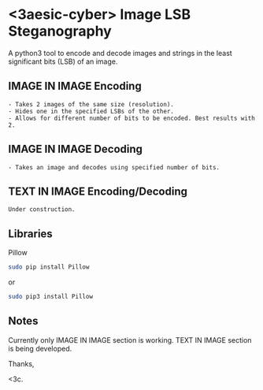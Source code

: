 # <3aesic-cyber> Image LSB Steganography

A python3 tool to encode and decode images and strings in the least significant bits (LSB) of an image.

## IMAGE IN IMAGE Encoding
    - Takes 2 images of the same size (resolution).
    - Hides one in the specified LSBs of the other.
    - Allows for different number of bits to be encoded. Best results with 2.

## IMAGE IN IMAGE Decoding
    - Takes an image and decodes using specified number of bits.

## TEXT IN IMAGE Encoding/Decoding

    Under construction.

## Libraries

Pillow

```bash
sudo pip install Pillow
```
or
```bash
sudo pip3 install Pillow
```

## Notes

Currently only IMAGE IN IMAGE section is working.
TEXT IN IMAGE section is being developed.

Thanks,

<3c.
